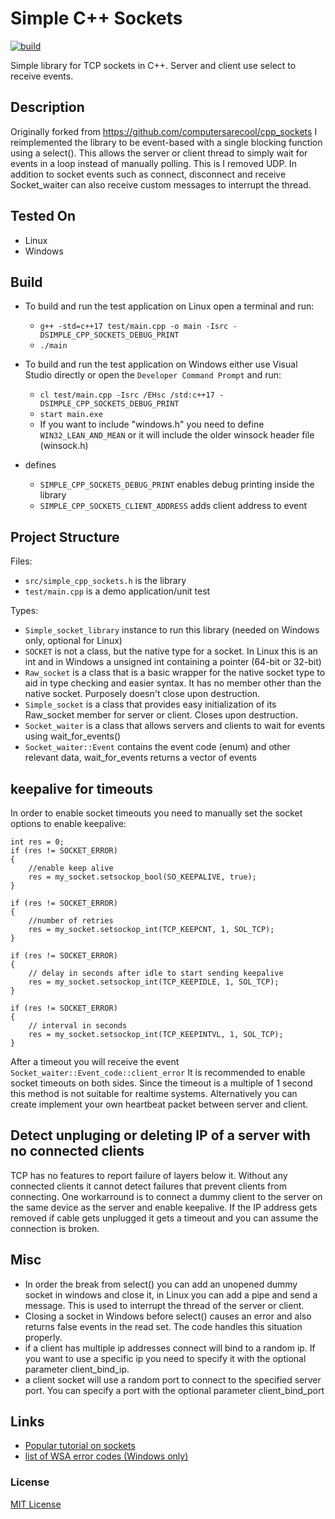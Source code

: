 # Simple C++ Sockets
[![build](https://github.com/ChrisIdema/cpp_sockets/actions/workflows/ci.yml/badge.svg?branch=master)](https://github.com/ChrisIdema/cpp_sockets/actions/workflows/ci.yml)


Simple library for TCP sockets in C++. Server and client use select to receive events.

## Description

Originally forked from https://github.com/computersarecool/cpp_sockets 
I reimplemented the library to be event-based with a single blocking function using a select(). This allows the server or client thread to simply wait for events in a loop instead of manually polling. This is I removed UDP.
In addition to socket events such as connect, disconnect and receive Socket_waiter can also receive custom messages to interrupt the thread.

## Tested On
- Linux
- Windows

## Build
- To build and run the test application on Linux open a terminal and run:
    - `g++ -std=c++17 test/main.cpp -o main -Isrc -DSIMPLE_CPP_SOCKETS_DEBUG_PRINT`
    - `./main`

- To build and run the test application on Windows either use Visual Studio directly or open the `Developer Command Prompt` and run:
    - `cl test/main.cpp -Isrc /EHsc /std:c++17 -DSIMPLE_CPP_SOCKETS_DEBUG_PRINT`
    - `start main.exe`
    - If you want to include "windows.h" you need to define `WIN32_LEAN_AND_MEAN` or it will include the older winsock header file (winsock.h)

- defines
    - `SIMPLE_CPP_SOCKETS_DEBUG_PRINT` enables debug printing inside the library
    - `SIMPLE_CPP_SOCKETS_CLIENT_ADDRESS` adds client address to event

## Project Structure
Files:
- `src/simple_cpp_sockets.h` is the library
- `test/main.cpp` is a demo application/unit test

Types:
- `Simple_socket_library` instance to run this library (needed on Windows only, optional for Linux)
- `SOCKET` is not a class, but the native type for a socket. In Linux this is an int and in Windows a unsigned int containing a pointer (64-bit or 32-bit)
- `Raw_socket` is a class that is a basic wrapper for the native socket type to aid in type checking and easier syntax. It has no member other than the native socket. Purposely doesn't close upon destruction.
- `Simple_socket` is a class that provides easy initialization of its Raw_socket member for server or client. Closes upon destruction.
- `Socket_waiter` is a class that allows servers and clients to wait for events using wait_for_events()
- `Socket_waiter::Event` contains the event code (enum) and other relevant data, wait_for_events returns a vector of events


## keepalive for timeouts

In order to enable socket timeouts you need to manually set the socket options to enable keepalive:

```
int res = 0;
if (res != SOCKET_ERROR)
{
    //enable keep alive
    res = my_socket.setsockop_bool(SO_KEEPALIVE, true); 
}

if (res != SOCKET_ERROR)
{
    //number of retries
    res = my_socket.setsockop_int(TCP_KEEPCNT, 1, SOL_TCP); 
}

if (res != SOCKET_ERROR)
{
    // delay in seconds after idle to start sending keepalive
    res = my_socket.setsockop_int(TCP_KEEPIDLE, 1, SOL_TCP);
}

if (res != SOCKET_ERROR)
{
    // interval in seconds
    res = my_socket.setsockop_int(TCP_KEEPINTVL, 1, SOL_TCP);
}
```

After a timeout you will receive the event `Socket_waiter::Event_code::client_error`
It is recommended to enable socket timeouts on both sides. Since the timeout is a multiple of 1 second this method is not suitable for realtime systems. Alternatively you can create implement your own heartbeat packet between server and client.

## Detect unpluging or deleting IP of a server with no connected clients

TCP has no features to report failure of layers below it. Without any connected clients it cannot detect failures that prevent clients from connecting. One workarround is to connect a dummy client to the server on the same device as the server and enable keepalive. If the IP address gets removed if cable gets unplugged it gets a timeout and you can assume the connection is broken.

## Misc
- In order the break from select() you can add an unopened dummy socket in windows and close it, in Linux you can add a pipe and send a message. This is used to interrupt the thread of the server or client.
- Closing a socket in Windows before select() causes an error and also returns false events in the read set. The code handles this situation properly.
- if a client has multiple ip addresses connect will bind to a random ip. If you want to use a specific ip you need to specify it with the optional parameter client_bind_ip.
- a client socket will use a random port to connect to the specified server port. You can specify a port with the optional parameter client_bind_port

## Links
- [Popular tutorial on sockets](https://beej.us/guide/bgnet/) 
- [list of WSA error codes (Windows only)](https://learn.microsoft.com/en-us/windows/win32/winsock/windows-sockets-error-codes-2)
	
### License

[MIT License](http://en.wikipedia.org/wiki/MIT_License)

